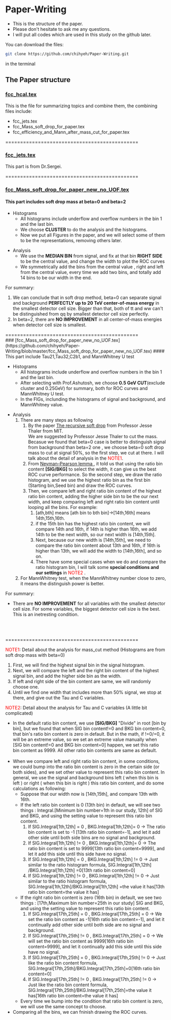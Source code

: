
# Paper-Writing

* This is the structure of the paper.<br />
* Please don't hesitate to ask me any questions.<br />
* I will put all codes which are used in this study on the github later.<br />

You can download the files:
```bash
git clone https://github.com/chihyeh/Paper-Writing.git
```
in the terminal

## The Paper structure

### [fcc_hcal.tex](https://github.com/chihyeh/Paper-Writing/blob/master/fcc_hcal.tex)
This is the file for summarizing topics and combine them, the combining files include:<br />
* fcc_jets.tex<br />
* fcc_Mass_soft_drop_for_paper.tex<br />
* fcc_efficiency_and_Mann_after_mass_cut_for_paper.tex<br />

=============================================
### [fcc_jets.tex](https://github.com/chihyeh/Paper-Writing/blob/master/fcc_jets.tex)
This part is from Dr.Sergei.<br />

=============================================
### [fcc_Mass_soft_drop_for_paper_new_no_UOF.tex](https://github.com/chihyeh/Paper-Writing/blob/master/fcc_Mass_soft_drop_for_paper_new_no_UOF.tex)
#### This part includes soft drop mass at beta=0 and beta=2 

<ul>
<li>Histograms
<ul>
<li>All histograms include underflow and overflow numbers in the bin 1 and the last bin.</li>
<li>We choose <strong>CLUSTER</strong> to do the analysis and the histograms.</li>
<li>Now we put all Figures in the paper, and we will select some of them to be the representations, removing others later.</li>
</ul>
</li>
</ul>

<ul>
<li>Analysis
<ul>
<li>We use the <strong>MEDIAN BIN</strong> from signal, and fix at that bin <strong>RIGHT SIDE</strong> to be the central value, and change the width to plot the ROC curves</li>
<li>We symmetrically add the bins from the central value , right and left from the central value, every time we add two bins, and totally add 14 bins to be our width in the end.
</ul>
</li>
</ul>

For summary:
<ol>
<li>We can conclude that in soft drop method, beta=0 can separate signal and background <strong>PERFECTLY up to 20 TeV center-of-mass energy</strong> in the smallest detector cell size. Bigger than that, both of tt and ww can't be distinguished from qq by smallest detector cell size perfectly.</li>
<li>In beta=2, there are <strong>NO IMPROVEMENT</strong> in all center-of-mass energies when detector cell size is smallest.</li>
</ol>
=============================================<br />
### [fcc_Mass_soft_drop_for_paper_new_no_UOF.tex](https://github.com/chihyeh/Paper-Writing/blob/master/fcc_Mass_soft_drop_for_paper_new_no_UOF.tex)
#### This part include Tau21,Tau32,C2b1, and MannWhitney U test
<ul>
<li>Histograms
<ul>
<li>All histograms include underflow and overflow numbers in the bin 1 and the last bin.</li>
<li>After selecting with Prof.Ashutosh, we choose <strong>0.5 GeV CUT</strong>(exclude cluster and 0.25GeV) for summary, both for ROC curves and MannWhitney U test.</li>
<li>In the FIGs, inclunding the histograms of signal and background, and MannWhitney value.</li>
</ul>
</li>
</ul>

<ul>
<li>Analysis
<ol>
<li>There are many steps as following
<ol>
<li>By the paper <a href="https://link.springer.com/content/pdf/10.1007%2FJHEP06%282018%29093.pdf">The recursive soft drop</a> from Professor Jesse Thaler from MIT.<br />
We are suggested by Professor Jesse Thaler to cut the mass. Becasue we found that beta=0 case is better to distinguish signal from background than beta=2 one , we choose beta=0 soft drop mass to cut at signal 50%, so the first step, we cut at there. I will talk about the detail of analysis in the <font color="red">NOTE1</font>.</li>
<li>From <a href="https://en.wikipedia.org/wiki/Neyman%E2%80%93Pearson_lemma">Neyman–Pearson lemma
</a>, it told us that using the ratio bin content <strong>[SIG/BKG]</strong> to select the width, it can give us the best ROC curve performance. So the second step, we draw the ratio histogram, and we use the highest ratio bin as the first bin (Starting bin,Seed bin) and draw the ROC curves.</li>
<li>Then, we compare left and right ratio bin content of the highest ratio bin content, adding the higher side bin to be the our next width, and keep comparing left and right ratio bin content until looping all the bins. For example:
<ol>
<li>[ath,bth] means [ath bin to bth bin]&rarr;[14th,16th] means 14th,15th,16th.
<li>if the 15th bin has the highest ratio bin content, we will compare 14th and 16th, if 14th is higher than 16th, we add 14th to be the next width, so our next width is [14th,15th].</li>
<li>Next, because our new width is [14th,15th], we need to compare the ratio bin content about 13th and 16th, if 16th is higher than 13th, we will add the width to [14th,16th], and so on.</li>
<li>There have some special cases when we do and compare the ratio histogram bin, I will talk some <strong>special conditions and our settings</strong> in <font color="red">NOTE2</font>
.</li>
</ol>
</ol>
<li>For MannWhitney test, when the MannWhitney number close to zero, it means the distinguish power is better.</li>
</ul>

For summary: 
* There are <strong>NO IMPROVEMENT</strong> for all variables with the smallest detector cell size. For some variables, the biggest detector cell size is the best. This is an inetresting condition.<br />
<br />
<br />

=============================================


<font color="red">NOTE1</font>:
Detail about the analysis for mass_cut method (Histograms are from soft drop mass with beta=0)</font>
<ol>
<li>First, we will find the highest signal bin in the signal histogram.</li>
<li>Next, we will compare the left and the right bin content of the highest signal bin, and add the higher side bin as the width.</li>
<li>If left and right side of the bin content are same, we will randomly choose one.
<li>Until we find one width that includes more than 50% signal, we stop at there, and give out the Tau and C variables.</li>
</ol>
</li>
</ul>


<font color="red">NOTE2</font>: Detail about the analysis for Tau and C variables (A little bit complicated)
<br />
<ul>
<li>In the default ratio bin content, we use <strong>[SIG/BKG]</strong> "Divide" in root [bin by bin], but we found that when SIG bin content!=0 and BKG bin content=0, that bin's ratio bin content is zero in default. But in the math, if !=0/=0, it will be an extreme value, so we set an extreme value manually when [SIG bin content!=0 and BKG bin content=0] happen, we set this ratio bin content as 9999. All other ratio bin contents are same as default.</li>
<br />
<li>When we compare left and right ratio bin content, in some conditions, we could bump into the ratio bin content is zero in the certain side (or both sides), and we set other value to represent this ratio bin content. In general, we use the signal and background bins left ( when this bin is left ) or right ( when this bin is right ) this ratio bin content, and do some calculations as following:
<ul>
<li>Suppose that our width now is [14th,15th], and compare 13th with 16th.</li>
<li>If the left ratio bin content is 0 (13th bin) in default, we will see two things : Integral.[Minimum bin number=1th in our study, 12th] of SIG and BKG, and using the setting value to represent this ratio bin content.
<ol>
<li>If SIG.Integral[1th,12th] = 0 , BKG.Integral[1th,12th]= 0 &rarr; The ratio bin content is set to -1 [13th ratio bin content=-1], and let it add other side until both side bins are no signal and background.</li> 
<li>If SIG.Integral[1th,12th] != 0 , BKG.Integral[1th,12th]= 0 &rarr; The ratio bin content is set to 9999[13th ratio bin content=9999], and let it add this side until this side have no signal.</li> 
<li>If SIG.Integral[1th,12th] = 0 , BKG.Integral[1th,12th] != 0 &rarr; Just similar to the ratio histogram formula, SIG.Integral[1th,12th] /BKG.Integral[1th,12th] =0[13th ratio bin content=0]</li> 
<li>If SIG.Integral[1th,12th] != 0 , BKG.Integral[1th,12th] != 0 &rarr; Just similar to the ratio histogram formula, SIG.Integral[1th,12th]/BKG.Integral[1th,12th] =the value it has[13th ratio bin content=the value it has]</li> 
</ol>
<li>If the right ratio bin content is zero (16th bin) in default, we see two things : [17th,Maximum bin number=25th in our study] SIG and BKG, and using the setting value to represent this ratio bin content.
<ol>
<li>If SIG.Integral[17th,25th] = 0 , BKG.Integral[17th,25th] = 0 &rarr; We set the ratio bin content as -1[16th ratio bin content=-1], and let it continually add other side until both side are no signal and background.</li> 
<li>If SIG.Integral[17th,25th] != 0 , BKG.Integral[17th,25th] = 0 &rarr; We will set the ratio bin content as 9999[16th ratio bin content=9999], and let it continually add this side until this side have no signal.</li> 
<li>If SIG.Integral[17th,25th] = 0 , BKG.Integral[17th,25th] != 0 &rarr; Just like the ratio bin content formula, SIG.Integral[17th,25th]/BKG.Integral[17th,25th]=0[16th ratio bin content=0]</li> 
<li>If SIG.Integral[17th,25th] != 0 , BKG.Integral[17th,25th] != 0 &rarr; Just like the ratio bin content formula, SIG.Integral[17th,25th]/BKG.Integral[17th,25th]=the value it has[16th ratio bin content=the value it has]</li> 
</ol>
<li>Every time we bump into the condition that ratio bin content is zero, we will use the same concept to choose.</li>
</ul>
<li>Comparing all the bins, we can fninish drawing the ROC curves.</li>
</li>
</li>
</ul>





